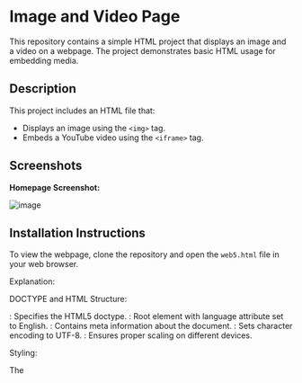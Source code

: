 # Image and Video Page

This repository contains a simple HTML project that displays an image and a video on a webpage. The project demonstrates basic HTML usage for embedding media.

## Description

This project includes an HTML file that:
- Displays an image using the `<img>` tag.
- Embeds a YouTube video using the `<iframe>` tag.

## Screenshots

**Homepage Screenshot:**

![image](https://github.com/user-attachments/assets/b1eb68d0-2d91-4b4f-b299-f6ff21df96d3)


## Installation Instructions

To view the webpage, clone the repository and open the `web5.html` file in your web browser.

Explanation:

DOCTYPE and HTML Structure:

<!DOCTYPE html>: Specifies the HTML5 doctype.
<html lang="en">: Root element with language attribute set to English.
<head>: Contains meta information about the document.
<meta charset="UTF-8">: Sets character encoding to UTF-8.
<meta name="viewport" content="width=device-width, initial-scale=1.0">: Ensures proper scaling on different devices.
  
Styling:

The <style> block in the <head> section contains CSS to style the page.
body: Centers text and sets font family and margin.
img: Limits the maximum width of the image to 30% of the container.
iframe: Sets dimensions and maximum width for the video.

Body Content:

<h1>: Main heading of the page.
Image Section:
<section>: Separates content into distinct sections.
<img>: Displays the image with the specified source and alternative text.
Video Section:
<iframe>: Embeds a YouTube video with specified attributes for autoplay, controls, and fullscreen.
